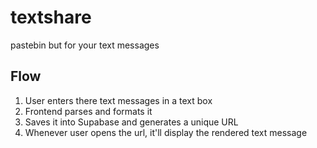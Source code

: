 # textshare

pastebin but for your text messages

## Flow

1. User enters there text messages in a text box
1. Frontend parses and formats it
1. Saves it into Supabase and generates a unique URL
1. Whenever user opens the url, it'll display the rendered text message
